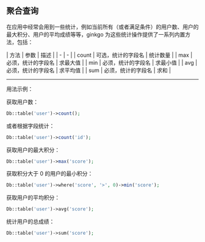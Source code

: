 ## 聚合查询

在应用中经常会用到一些统计，例如当前所有（或者满足条件）的用户数、用户的最大积分、用户的平均成绩等等，ginkgo 为这些统计操作提供了一系列内置方法，包括：

| 方法 | 参数 | 描述 |
| - | - |
| count | 可选，统计的字段名 | 统计数量 |
| max | 必须，统计的字段名 | 求最大值 |
| min | 必须，统计的字段名 | 求最小值 |
| avg | 必须，统计的字段名 | 求平均值 |
| sum | 必须，统计的字段名 | 求和 |

----------

用法示例：

获取用户数：

``` php
Db::table('user')->count();
```

或者根据字段统计：

``` php
Db::table('user')->count('id');
```

获取用户的最大积分：

``` php
Db::table('user')->max('score');
```

获取积分大于 0 的用户的最小积分：

``` php
Db::table('user')->where('score', '>', 0)->min('score');
```

获取用户的平均积分：

``` php
Db::table('user')->avg('score');
```

统计用户的总成绩：

``` php
Db::table('user')->sum('score');
```